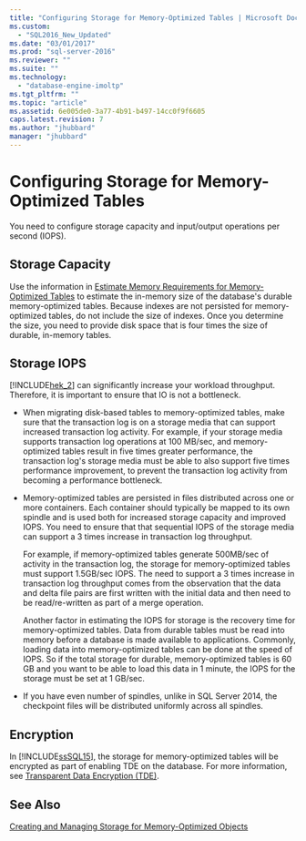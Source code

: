 ```yaml
---
title: "Configuring Storage for Memory-Optimized Tables | Microsoft Docs"
ms.custom: 
  - "SQL2016_New_Updated"
ms.date: "03/01/2017"
ms.prod: "sql-server-2016"
ms.reviewer: ""
ms.suite: ""
ms.technology: 
  - "database-engine-imoltp"
ms.tgt_pltfrm: ""
ms.topic: "article"
ms.assetid: 6e005de0-3a77-4b91-b497-14cc0f9f6605
caps.latest.revision: 7
ms.author: "jhubbard"
manager: "jhubbard"
---
```

# Configuring Storage for Memory-Optimized Tables
  You need to configure storage capacity and input/output operations per second (IOPS).  
  
## Storage Capacity  
 Use the information in [Estimate Memory Requirements for Memory-Optimized Tables](../../relational-databases/in-memory-oltp/estimate-memory-requirements-for-memory-optimized-tables.md) to estimate the in-memory size of the database's durable memory-optimized tables. Because indexes are not persisted for memory-optimized tables, do not include the size of indexes. Once you determine the size, you need to provide disk space that is four times the size of durable, in-memory tables.  
  
## Storage IOPS  
 [!INCLUDE[hek_2](../../relational-databases/in-memory-oltp/includes/hek-2-md.md)] can significantly increase your workload throughput. Therefore, it is important to ensure that IO is not a bottleneck.  
  
-   When migrating disk-based tables to memory-optimized tables, make sure that the transaction log is on a storage media that can support increased transaction log activity. For example, if your storage media supports transaction log operations at 100 MB/sec, and memory-optimized tables result in five times greater performance, the transaction log's storage media must be able to also support five times performance improvement, to prevent the transaction log activity from becoming a performance bottleneck.  
  
-   Memory-optimized tables are persisted in files distributed across one or more containers. Each container should typically be mapped to its own spindle and is used both for increased storage capacity and improved IOPS. You need to ensure that that sequential IOPS of the storage media can support a 3 times increase in transaction log throughput.  
  
     For example, if memory-optimized tables generate 500MB/sec of activity in the transaction log, the storage for memory-optimized tables must support 1.5GB/sec IOPS. The need to support a 3 times increase in transaction log throughput comes from the observation that the data and delta file pairs are first written with the initial data and then need to be read/re-written as part of a merge operation.  
  
     Another factor in estimating the IOPS for storage is the recovery time for memory-optimized tables. Data from durable tables must be read into memory before a database is made available to applications. Commonly, loading data into memory-optimized tables can be done at the speed of IOPS. So if the total storage for durable, memory-optimized tables is 60 GB and you want to be able to load this data in 1 minute, the IOPS for the storage must be set at 1 GB/sec.  
  
-   If you have even number of spindles, unlike in SQL Server 2014, the checkpoint files will be distributed uniformly across all spindles.  
  
## Encryption  
 In [!INCLUDE[ssSQL15](../../analysis-services/powershell/includes/sssql15-md.md)], the storage for memory-optimized tables will be encrypted as part of enabling TDE on the database. For more information, see [Transparent Data Encryption &#40;TDE&#41;](../../relational-databases/security/encryption/transparent-data-encryption-tde.md).  
  
## See Also  
 [Creating and Managing Storage for Memory-Optimized Objects](../../relational-databases/in-memory-oltp/creating-and-managing-storage-for-memory-optimized-objects.md)  
  
  